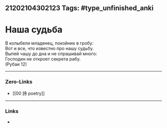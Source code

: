 21202104302123
Tags: #type_unfinished_anki 
---
# Наша судьба

  В колыбели младенец, покойник в гробу:  <br>  Вот и все, что известно про нашу судьбу. <br>  Выпей чашу до дна и не спрашивай много:<br>  Господин не откроет секрета рабу.<br>(Рубаи 12)

---
### Zero-Links
- [[00 詩 poetry]]
---
### Links
-